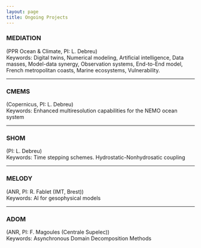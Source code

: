 ```yaml
---
layout: page
title: Ongoing Projects
---
```


### MEDIATION 

(PPR Ocean & Climate, PI: L. Debreu)  
Keywords: Digital twins, Numerical modeling, Artificial intelligence, Data 
masses, Model-data synergy, Observation systems, End-to-End model, French metropolitan coasts, Marine ecosystems, 
Vulnerability.

---

### CMEMS 

(Copernicus, PI: L. Debreu)  
Keywords: Enhanced multiresolution capabilities for the NEMO ocean system

---

### SHOM

(PI: L. Debreu)  
Keywords: Time stepping schemes. Hydrostatic-Nonhydrosatic coupling

---

### MELODY

(ANR, PI: R. Fablet (IMT, Brest))  
Keywords: AI for gesophysical models

---

### ADOM

(ANR, PI: F. Magoules (Centrale Supelec))  
Keywords: Asynchronous Domain Decomposition Methods
